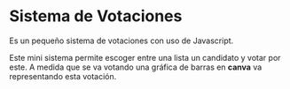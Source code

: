 # Sistema de Votaciones

Es un pequeño sistema de votaciones con uso de Javascript.

Este mini sistema permite escoger entre una lista un candidato y votar por este. A medida que se va votando una gráfica de barras en __canva__ va representando esta votación.
